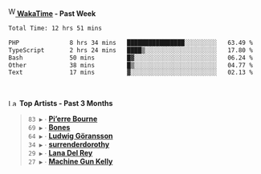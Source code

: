 <img src="https://github.com/dxnter/dxnter/assets/17434202/67b21fa4-d36d-46f9-9dec-f23d976b00ef" alt="WakaTime Logo" width="14" height="18"/><a href="https://wakatime.com/@dxnter" target="_blank"><strong> WakaTime</strong></a><strong> - Past Week</strong>

<!--START_SECTION:waka-->

```txt
Total Time: 12 hrs 51 mins

PHP              8 hrs 34 mins   ████████████████░░░░░░░░░   63.49 %
TypeScript       2 hrs 24 mins   ████▒░░░░░░░░░░░░░░░░░░░░   17.80 %
Bash             50 mins         █▓░░░░░░░░░░░░░░░░░░░░░░░   06.24 %
Other            38 mins         █▒░░░░░░░░░░░░░░░░░░░░░░░   04.77 %
Text             17 mins         ▓░░░░░░░░░░░░░░░░░░░░░░░░   02.13 %
```

<!--END_SECTION:waka-->

<br/>

<!--START_LASTFM_ARTISTS:{"period": "3month", "rows": 6}-->
<a href="https://last.fm" target="_blank"><img src="https://user-images.githubusercontent.com/17434202/215290617-e793598d-d7c9-428f-9975-156db1ba89cc.svg" alt="Last.fm Logo" width="18" height="13"/></a> **Top Artists - Past 3 Months**

> `83 ▶️` ∙ **[Pi’erre Bourne](https://www.last.fm/music/Pi%E2%80%99erre+Bourne)**<br/>
> `69 ▶️` ∙ **[Bones](https://www.last.fm/music/Bones)**<br/>
> `64 ▶️` ∙ **[Ludwig Göransson](https://www.last.fm/music/Ludwig+G%C3%B6ransson)**<br/>
> `34 ▶️` ∙ **[surrenderdorothy](https://www.last.fm/music/surrenderdorothy)**<br/>
> `29 ▶️` ∙ **[Lana Del Rey](https://www.last.fm/music/Lana+Del+Rey)**<br/>
> `27 ▶️` ∙ **[Machine Gun Kelly](https://www.last.fm/music/Machine+Gun+Kelly)**<br/>
<!--END_LASTFM_ARTISTS-->
